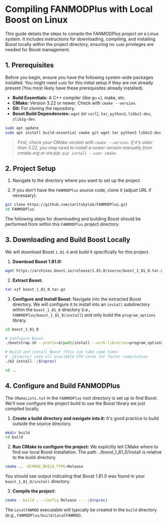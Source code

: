 # Compiling FANMODPlus with Local Boost on Linux

This guide details the steps to compile the FANMODPlus project on a Linux system. It includes instructions for downloading, compiling, and installing Boost locally within the project directory, ensuring no `sudo` privileges are needed for Boost management.

## 1. Prerequisites

Before you begin, ensure you have the following system-wide packages installed. You might need `sudo` for this initial setup if they are not already present (You most likely have these prerequisites already installed).

*   **Build Essentials:** A C++ compiler (like g++), make, etc.
*   **CMake:** Version 3.22 or newer. Check with `cmake --version`.
*   **Git:** For cloning the repository.
*   **Boost Build Dependencies:** `wget` (or `curl`), `tar`, `python3`, `libbz2-dev`, `zlib1g-dev`.

```bash
sudo apt update
sudo apt install build-essential cmake git wget tar python3 libbz2-dev zlib1g-dev
```

> _First, check your CMake version with `cmake --version`. If it's older than 3.22, you may need to install a newer version manually from cmake.org or via pip: `pip install --user cmake`._


## 2. Project Setup


1. Navigate to the directory where you want to set up the project.


2. If you don't have the `FANMODPlus` source code, clone it (adjust URL if necessary):
```bash
git clone https://github.com/zaritskylab/FANMODPlus.git
cd FANMODPlus
```
The following steps for downloading and building Boost should be performed from within this `FANMODPlus` project directory.


## 3. Downloading and Build Boost Locally

We will download Boost `1.81.0` and build it specifically for this project.

1. **Download Boost 1.81.0:**
```bash
wget https://archives.boost.io/release/1.81.0/source/boost_1_81_0.tar.gz
```

2. **Extract Boost:**

```bash
tar xzf boost_1_81_0.tar.gz
```
3. **Configure and Install Boost:** Navigate into the extracted Boost directory. We will configure it to install into an `install` subdirectory within the `boost_1_81_0` directory (i.e., `FANMODPlus/boost_1_81_0/install`) and only build the `program_options` library.


```bash
cd boost_1_81_0

# Configure Boost.
./bootstrap.sh --prefix=$(pwd)/install --with-libraries=program_options

# Build and install Boost (this can take some time)
# -j$(nproc) uses all available CPU cores for faster compilation
./b2 install -j$(nproc)

cd ..
```

## 4. Configure and Build FANMODPlus
The `CMakeLists.txt` in the `FANMODPlus` root directory is set up to find Boost. We'll now configure the project build to use the Boost library we just compiled locally.

1. **Create a build directory and navigate into it:** It's good practice to build outside the source directory.

```bash
mkdir build
cd build
```

2. **Run CMake to configure the project:** We explicitly tell CMake where to find our local Boost installation. The path ../boost_1_81_0/install is relative to the build directory.

```bash
cmake .. -DCMAKE_BUILD_TYPE=Release
```
You should see output indicating that Boost 1.81.0 was found in your `boost_1_81_0/install` directory.

3. **Compile the project:**

```bash
cmake --build . --config Release -- -j$(nproc)
```

The `LocalFANMOD` executable will typically be created in the `build` directory (e.g., `FANMODPlus/build/LocalFANMOD`).
